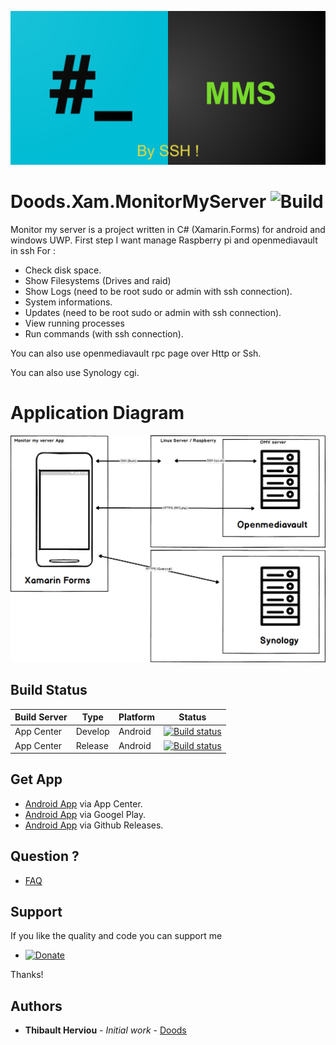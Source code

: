![MonitorMyServer](https://github.com/doodz/Doods.Xam.MonitorMyServer/blob/master/src/Android/Resources/drawable/MMS_graphic.png)
# Doods.Xam.MonitorMyServer ![Build](https://build.appcenter.ms/v0.1/apps/df1c8fb8-9914-479d-9942-8c96c5e83317/branches/master/badge)
Monitor my server is a project written in C# (Xamarin.Forms) for android and windows UWP.
First step I want manage Raspberry pi and openmediavault in ssh
For :

  * Check disk space.
  * Show Filesystems (Drives and raid)
  * Show Logs (need to be root sudo or admin with ssh connection).
  * System informations.
  * Updates (need to be root sudo or admin with ssh connection).
  * View running processes
  * Run commands (with ssh connection).
  
You can also use openmediavault rpc page over Http or Ssh.

You can also use Synology cgi.

# Application Diagram

<p align="center">
<img src="Images/Application_Diagram.png"/>
</p>

  ## Build Status
  
  | Build Server | Type         | Platform | Status                                                                                                                                                                                 |
|--------------|--------------|----------|----------------------------------------------------------------------------------------------------------------------------------------------------------------------------------------|                                             
| App Center   | Develop   | Android  | [![Build status](https://build.appcenter.ms/v0.1/apps/df1c8fb8-9914-479d-9942-8c96c5e83317/branches/Develop/badge)](https://appcenter.ms) |
| App Center   | Release   | Android      | [![Build status](https://build.appcenter.ms/v0.1/apps/df1c8fb8-9914-479d-9942-8c96c5e83317/branches/master/badge)](https://appcenter.ms) |

  ## Get App
  
  * [Android App](https://install.appcenter.ms/users/thibaultherviou/apps/Monitor-my-server-android) via App Center.
  * [Android App](https://play.google.com/store/apps/details?id=com.doods.monitormyserver) via Googel Play.
  * [Android App](https://github.com/doodz/Doods.Xam.MonitorMyServer/releases) via Github Releases.

  ## Question ?
  * [FAQ](https://github.com/doodz/Doods.Xam.MonitorMyServer/wiki/FAQ)
  ## Support
  
  If you like the quality and code you can support me 

- [![Donate](https://img.shields.io/badge/Donate-PayPal-green.svg?style=flat-square)](https://www.paypal.me/Doodsdev)  

Thanks!
  
  ## Authors

* **Thibault Herviou** - *Initial work* - [Doods](https://github.com/doodz)


  
